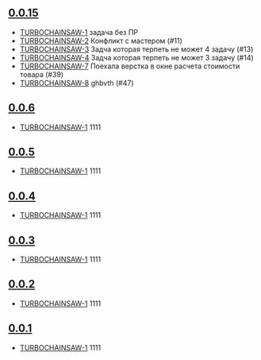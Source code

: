 ## [0.0.15](https://rc.re-lizzy.xyz/releases/workspace-moranigo/TEST-26)
* [TURBOCHAINSAW-1](https://tracker.yandex.ru/TURBOCHAINSAW-1) задача без ПР
* [TURBOCHAINSAW-2](https://tracker.yandex.ru/TURBOCHAINSAW-2) Конфликт с мастером (#11)
* [TURBOCHAINSAW-3](https://tracker.yandex.ru/TURBOCHAINSAW-3) Задча которая терпеть не может 4 задачу (#13)
* [TURBOCHAINSAW-4](https://tracker.yandex.ru/TURBOCHAINSAW-4) Задча которая терпеть не может 3 задачу (#14)
* [TURBOCHAINSAW-7](https://tracker.yandex.ru/TURBOCHAINSAW-7) Поехала верстка в окне расчета стоимости товара (#39)
* [TURBOCHAINSAW-8](https://tracker.yandex.ru/TURBOCHAINSAW-8) ghbvth (#47)

## [0.0.6](https://rc.re-lizzy.xyz/releases/workspace-moranigo/TEST-21)
* [TURBOCHAINSAW-1](https://tracker.yandex.ru/TURBOCHAINSAW-1) 1111

## [0.0.5](https://rc.re-lizzy.xyz/releases/workspace-moranigo/TEST-19)
* [TURBOCHAINSAW-1](https://tracker.yandex.ru/TURBOCHAINSAW-1) 1111

## [0.0.4](https://rc.re-lizzy.xyz/releases/workspace-moranigo/TEST-18)
* [TURBOCHAINSAW-1](https://tracker.yandex.ru/TURBOCHAINSAW-1) 1111

## [0.0.3](https://rc.re-lizzy.xyz/releases/workspace-moranigo/TEST-17)
* [TURBOCHAINSAW-1](https://tracker.yandex.ru/TURBOCHAINSAW-1) 1111

## [0.0.2](https://rc.re-lizzy.xyz/releases/workspace-moranigo/TEST-16)
* [TURBOCHAINSAW-1](https://tracker.yandex.ru/TURBOCHAINSAW-1) 1111

## [0.0.1](https://rc.re-lizzy.xyz/releases/workspace-moranigo/TEST-14)
* [TURBOCHAINSAW-1](https://tracker.yandex.ru/TURBOCHAINSAW-1) 1111